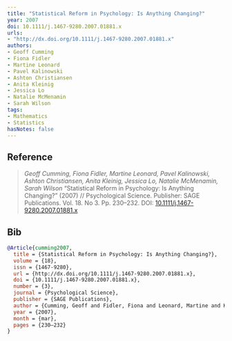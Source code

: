 ```yaml
---
title: "Statistical Reform in Psychology: Is Anything Changing?"
year: 2007
doi: 10.1111/j.1467-9280.2007.01881.x
urls:
- "http://dx.doi.org/10.1111/j.1467-9280.2007.01881.x"
authors:
- Geoff Cumming
- Fiona Fidler
- Martine Leonard
- Pavel Kalinowski
- Ashton Christiansen
- Anita Kleinig
- Jessica Lo
- Natalie McMenamin
- Sarah Wilson
tags:
- Mathematics
- Statistics
hasNotes: false
---
```


## Reference

> <i>Geoff Cumming, Fiona Fidler, Martine Leonard, Pavel Kalinowski, Ashton Christiansen, Anita Kleinig, Jessica Lo, Natalie McMenamin, Sarah Wilson</i> “Statistical Reform in Psychology: Is Anything Changing?” (2007) // Psychological Science. Publisher: SAGE Publications. Vol.&nbsp;18. No&nbsp;3. Pp.&nbsp;230–232. DOI:&nbsp;<a href='https://doi.org/10.1111/j.1467-9280.2007.01881.x'>10.1111/j.1467-9280.2007.01881.x</a>

## Bib

```bib
@Article{cumming2007,
  title = {Statistical Reform in Psychology: Is Anything Changing?},
  volume = {18},
  issn = {1467-9280},
  url = {http://dx.doi.org/10.1111/j.1467-9280.2007.01881.x},
  doi = {10.1111/j.1467-9280.2007.01881.x},
  number = {3},
  journal = {Psychological Science},
  publisher = {SAGE Publications},
  author = {Cumming, Geoff and Fidler, Fiona and Leonard, Martine and Kalinowski, Pavel and Christiansen, Ashton and Kleinig, Anita and Lo, Jessica and McMenamin, Natalie and Wilson, Sarah},
  year = {2007},
  month = {mar},
  pages = {230–232}
}
```
